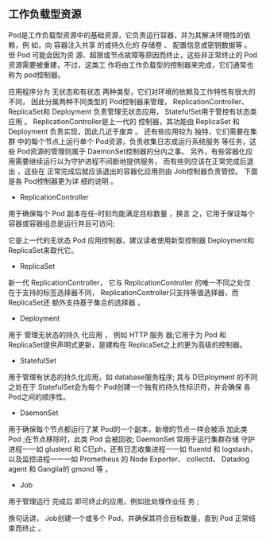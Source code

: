 ## 工作负载型资源

Pod是工作负载型资源中的基础资源，它负责运行容器，并为其解决环境性的依赖，例 如，向 容器注入共享 的或持久化的 存储卷 、 配置信息或密钥数据等 。 但 Pod 可能会因为资 源、超限或节点故障等原因而终止，这些非正常终止的 Pod 资源需要被重建，不过，这类工 作将由工作负载型的控制器来完成，它们通常也称为 pod控制器。

应用程序分为 无状态和有状态 两种类型，它们对环境的依赖及工作特性有很大的不同， 因此分属两种不同类型的 Pod控制器来管理， ReplicationController、 ReplicaSet和 Deployment 负责管理无状态应用， Statefu!Set用于管控有状态类应用 。 ReplicationController是上一代的 控制器，其功能由 ReplicaSet 和 Deployment 负责实现，因此几近于废弃 。 还有些应用较为 独特，它们需要在集群 中的每个节点上运行单个 Pod资源，负责收集日志或运行系统服务 等任务，这些 Pod资源的管理则属于 DaemonSet控制器的分内之事。 另外，有些容器化应 用需要继续运行以为守护进程不间断地提供服务， 而有些则应该在正常完成后退出 ，这些在 正常完成后就应该退出的容器化应用则由 Job控制器负责管控。 下面是各 Pod控制器更为详 细的说明 。

* ReplicationController

用于确保每个 Pod 副本在任-时刻均能满足目标数量 ，换言 之，它用于保证每个容器或容器组总是运行并且可访问;

它是上一代的无状态 Pod 应用控制器，建议读者使用新型控制器 Deployment和 ReplicaSet来取代它。

* ReplicaSet 

新一代 ReplicationController， 它与 ReplicationController 的唯一不同之处仅 在于支持的标签选择器不同， ReplicationController只支持等值选择器，而 ReplicaSet还 额外支持基于集合的选择器 。

* Deployment

用于 管理无状态的持久 化应用 ， 例如 HTTP 服务 器;它用于为 Pod 和 ReplicaSet提供声明式更新，是建构在 ReplicaSet之上的更为高级的控制器。

* StatefulSet 

用于管理有状态的持久化应用，如 database服务程序; 其与 D巳ployment 的不同之处在于 StatefulSet会为每个 Pod创建一个独有的持久性标识符，并会确保 各 Pod之间的顺序性。

* DaemonSet

用于确保每个节点都运行了某 Pod的一个副本，新增的节点一样会被添 加此类 Pod ;在节点移除时，此类 Pod 会被回收; DaemonSet 常用于运行集群存储 守护进程一一如 glusterd 和 C巳ph，还有日志收集进程一一如 fluentd 和 logstash，以及监控进程一一一如 Prometheus 的 Node Exporter、 collectd、 Datadog agent 和 Ganglia的 gmond 等 。

* Job 

用于管理运行 完成后 即可终止的应用，例如批处理作业任 务 ;

换句话讲， Job创建一个或多个 Pod，并确保其符合目标数量，直到 Pod 正常结束而终止 。

